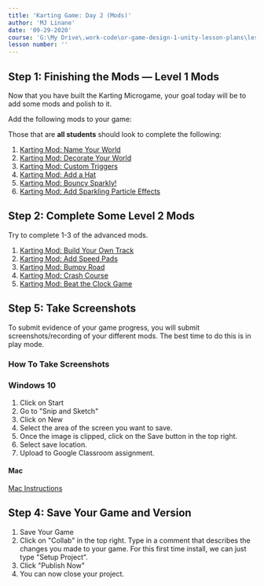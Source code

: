 ```yaml
---
title: 'Karting Game: Day 2 (Mods)'
author: 'MJ Linane'
date: '09-29-2020'
course: 'G:\My Drive\.work-code\or-game-design-1-unity-lesson-plans\lesson-plans\2-carting-micro-game'
lesson number: ''
---
```


## Step 1: Finishing the Mods — Level 1 Mods

Now that you have built the Karting Microgame, your goal today will be to add some mods and polish to it.

Add the following mods to your game:

Those that are **all students** should look to complete the following:

1. [Karting Mod: Name Your World](https://learn.unity.com/tutorial/karting-mod-name-your-game?uv=2019.3&projectId=5c82b27cedbc2a0e8db0c728)
2. [Karting Mod: Decorate Your World](https://learn.unity.com/tutorial/karting-mod-decorate-your-world?projectId=5c82b27cedbc2a0e8db0c728)
3. [Karting Mod: Custom Triggers](https://learn.unity.com/tutorial/karting-mod-custom-triggers?projectId=5c82b27cedbc2a0e8db0c728)
4. [Karting Mod: Add a Hat](https://learn.unity.com/tutorial/karting-challenge-add-a-hat?projectId=5c82b27cedbc2a0e8db0c728)
5. [Karting Mod: Bouncy Sparkly!](https://learn.unity.com/tutorial/karting-mod-bouncy-sparkly?uv=2019.3&projectId=5c82b27cedbc2a0e8db0c728)
6. [Karting Mod: Add Sparkling Particle Effects](https://learn.unity.com/tutorial/karting-mod-add-particles?projectId=5c82b27cedbc2a0e8db0c728)

## Step 2: Complete Some Level 2 Mods

Try to complete 1-3 of the advanced mods.

1. [Karting Mod: Build Your Own Track](https://learn.unity.com/tutorial/karting-mod-build-your-own-track?projectId=5c82b27cedbc2a0e8db0c728)
2. [Karting Mod: Add Speed Pads](https://learn.unity.com/tutorial/karting-mod-go-speed-racer-add-speed-pads-updated?uv=2019.3&projectId=5c82b27cedbc2a0e8db0c728)
3. [Karting Mod: Bumpy Road](https://learn.unity.com/tutorial/karting-mod-bumpy-road?projectId=5c82b27cedbc2a0e8db0c728)
4. [Karting Mod: Crash Course](https://learn.unity.com/tutorial/karting-mod-crash-course-game-mode?uv=2019.3&start=true&projectId=5c82b27cedbc2a0e8db0c728)
5. [Karting Mod: Beat the Clock Game](https://learn.unity.com/tutorial/karting-mod-beat-the-clock-game-mode?uv=2019.3&projectId=5c82b27cedbc2a0e8db0c728)

## Step 5: Take Screenshots

To submit evidence of your game progress, you will submit screenshots/recording of your different mods. The best time to do this is in play mode.

### How To Take Screenshots

### Windows 10

1. Click on Start
2. Go to "Snip and Sketch"
3. Click on New
4. Select the area of the screen you want to save.
5. Once the image is clipped, click on the Save button in the top right.
6. Select save location.
7. Upload to Google Classroom assignment.

#### Mac

[Mac Instructions](https://support.apple.com/en-us/HT201361)

## Step 4: Save Your Game and Version

1. Save Your Game
2. Click on "Collab" in the top right. Type in a comment that describes the changes you made to your game. For this first time install, we can just type "Setup Project".
3. Click "Publish Now"
4. You can now close your project.
